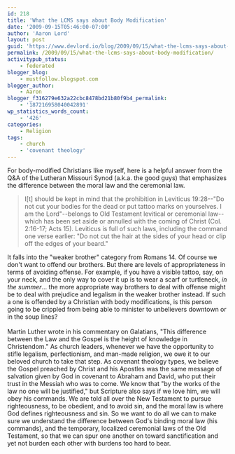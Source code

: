 ```yaml
---
id: 218
title: 'What the LCMS says about Body Modification'
date: '2009-09-15T05:46:00-07:00'
author: 'Aaron Lord'
layout: post
guid: 'https://www.devlord.io/blog/2009/09/15/what-the-lcms-says-about-body-modification/'
permalink: /2009/09/15/what-the-lcms-says-about-body-modification/
activitypub_status:
    - federated
blogger_blog:
    - mustfollow.blogspot.com
blogger_author:
    - Aaron
blogger_f316279e632a22cbc8478bd21b80f9b4_permalink:
    - '187216958040042891'
wp_statistics_words_count:
    - '426'
categories:
    - Religion
tags:
    - church
    - 'covenant theology'
---
```


For body-modified Christians like myself, here is a helpful <span class="removed_link" title="http://www.lcms.org/pages/internal.asp?NavID=2169">answer</span> from the Q&amp;A of the Lutheran Missouri Synod (a.k.a. the good guys) that emphasizes the difference between the moral law and the ceremonial law.<br /><blockquote>I[t] should be kept in mind that the prohibition in Leviticus 19:28--"Do not cut your bodies for the dead or put tattoo marks on yourselves. I am the Lord"--belongs to Old Testament levitical or ceremonial law--which has been set aside or annulled with the coming of Christ (Col. 2:16-17; Acts 15). Leviticus is full of such laws, including the command one verse earlier: "Do not cut the hair at the sides of your head or clip off the edges of your beard."</blockquote>It falls into the "weaker brother" category from Romans 14.  Of course we don't want to offend our brothers.  But there are levels of appropriateness in terms of avoiding offense.  For example, if you have a visible tattoo, say, on your neck, and the only way to cover it up is to wear a scarf or turtleneck, <i>in the summer</i>... the more appropriate way brothers to deal with offense might be to deal with prejudice and legalism in the weaker brother instead. If such a one is offended by a Christian with body modifications, is this person going to be crippled from being able to minister to unbelievers downtown or in the soup lines?<br /><br />Martin Luther wrote in his commentary on Galatians, "This difference between the Law and the Gospel is the height of knowledge in Christendom."  As church leaders, whenever we have the opportunity to stifle legalism, perfectionism, and man-made religion, we owe it to our beloved church to take that step.  As covenant theology types, we believe the Gospel preached by Christ and his Apostles was the same message of salvation given by God in covenant to Abraham and David, who put their trust in the Messiah who was to come. We know that "by the works of the law no one will be justified," but Scripture also says if we love him, we will obey his commands. We are told all over the New Testament to pursue righteousness, to be obedient, and to avoid sin, and the moral law is where God defines righteousness and sin.  So we want to do all we can to make sure we understand the difference between God's binding moral law (his commands), and the temporary, localized ceremonial laws of the Old Testament, so that we can spur one another on toward sanctification and yet not burden each other with burdens too hard to bear.<div class="blogger-post-footer"><img width='1' height='1' src='https://blogger.googleusercontent.com/tracker/2602771351651662379-187216958040042891?l=mustfollow.blogspot.com' alt='' /></div>